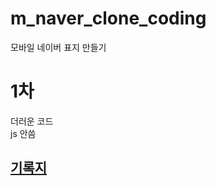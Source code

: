# m_naver_clone_coding
모바일 네이버 표지 만들기

# 1차
더러운 코드  
js 안씀


## [기록지](https://github.com/yj0216/TIL/blob/main/coding_diary/naver_clone_coding.md)
